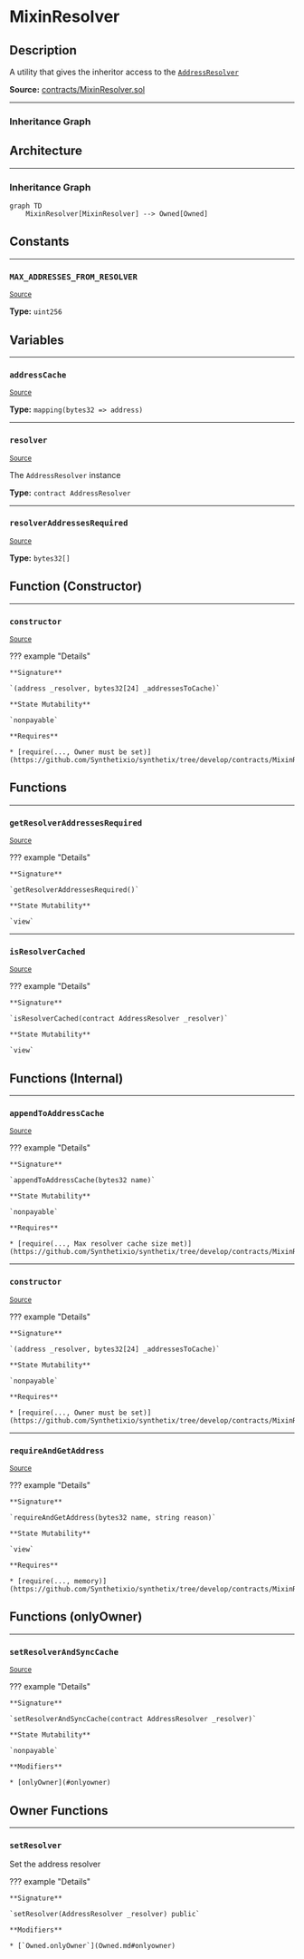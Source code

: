 # MixinResolver

## Description

A utility that gives the inheritor access to the [`AddressResolver`](AddressResolver.md)



**Source:** [contracts/MixinResolver.sol](https://github.com/Synthetixio/synthetix/tree/develop/contracts/MixinResolver.sol)


---
### Inheritance Graph

<!--centered-image>
    ![[name] inheritance graph](../img/graphs/MixinResolver.svg)
</centered-image-->

## Architecture


---
### Inheritance Graph

```mermaid
graph TD
    MixinResolver[MixinResolver] --> Owned[Owned]
```

## Constants


---
### `MAX_ADDRESSES_FROM_RESOLVER`

<sub>[Source](https://github.com/Synthetixio/synthetix/tree/develop/contracts/MixinResolver.sol#L18)</sub>

**Type:** `uint256`

## Variables


---
### `addressCache`

<sub>[Source](https://github.com/Synthetixio/synthetix/tree/develop/contracts/MixinResolver.sol#L14)</sub>

**Type:** `mapping(bytes32 => address)`


---
### `resolver`

<sub>[Source](https://github.com/Synthetixio/synthetix/tree/develop/contracts/MixinResolver.sol#L12)</sub>

The `AddressResolver` instance




**Type:** `contract AddressResolver`


---
### `resolverAddressesRequired`

<sub>[Source](https://github.com/Synthetixio/synthetix/tree/develop/contracts/MixinResolver.sol#L16)</sub>

**Type:** `bytes32[]`

## Function (Constructor)


---
### `constructor`

<sub>[Source](https://github.com/Synthetixio/synthetix/tree/develop/contracts/MixinResolver.sol#L20)</sub>

??? example "Details"

    **Signature**

    `(address _resolver, bytes32[24] _addressesToCache)`

    **State Mutability**

    `nonpayable`

    **Requires**

    * [require(..., Owner must be set)](https://github.com/Synthetixio/synthetix/tree/develop/contracts/MixinResolver.sol#L22)

## Functions


---
### `getResolverAddressesRequired`

<sub>[Source](https://github.com/Synthetixio/synthetix/tree/develop/contracts/MixinResolver.sol#L76)</sub>

??? example "Details"

    **Signature**

    `getResolverAddressesRequired()`

    **State Mutability**

    `view`


---
### `isResolverCached`

<sub>[Source](https://github.com/Synthetixio/synthetix/tree/develop/contracts/MixinResolver.sol#L58)</sub>

??? example "Details"

    **Signature**

    `isResolverCached(contract AddressResolver _resolver)`

    **State Mutability**

    `view`

## Functions (Internal)


---
### `appendToAddressCache`

<sub>[Source](https://github.com/Synthetixio/synthetix/tree/develop/contracts/MixinResolver.sol#L87)</sub>

??? example "Details"

    **Signature**

    `appendToAddressCache(bytes32 name)`

    **State Mutability**

    `nonpayable`

    **Requires**

    * [require(..., Max resolver cache size met)](https://github.com/Synthetixio/synthetix/tree/develop/contracts/MixinResolver.sol#L89)


---
### `constructor`

<sub>[Source](https://github.com/Synthetixio/synthetix/tree/develop/contracts/MixinResolver.sol#L20)</sub>

??? example "Details"

    **Signature**

    `(address _resolver, bytes32[24] _addressesToCache)`

    **State Mutability**

    `nonpayable`

    **Requires**

    * [require(..., Owner must be set)](https://github.com/Synthetixio/synthetix/tree/develop/contracts/MixinResolver.sol#L22)


---
### `requireAndGetAddress`

<sub>[Source](https://github.com/Synthetixio/synthetix/tree/develop/contracts/MixinResolver.sol#L50)</sub>

??? example "Details"

    **Signature**

    `requireAndGetAddress(bytes32 name, string reason)`

    **State Mutability**

    `view`

    **Requires**

    * [require(..., memory)](https://github.com/Synthetixio/synthetix/tree/develop/contracts/MixinResolver.sol#L52)

## Functions (onlyOwner)


---
### `setResolverAndSyncCache`

<sub>[Source](https://github.com/Synthetixio/synthetix/tree/develop/contracts/MixinResolver.sol#L38)</sub>

??? example "Details"

    **Signature**

    `setResolverAndSyncCache(contract AddressResolver _resolver)`

    **State Mutability**

    `nonpayable`

    **Modifiers**

    * [onlyOwner](#onlyowner)

## Owner Functions


---
### `setResolver`

Set the address resolver


??? example "Details"


    **Signature**
    
    `setResolver(AddressResolver _resolver) public`
    
    **Modifiers**
    
    * [`Owned.onlyOwner`](Owned.md#onlyowner)

